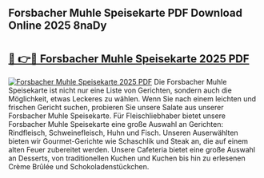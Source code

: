 ## Forsbacher Muhle Speisekarte PDF Download Online 2025 8naDy

# <h2><a href="http://gcd83m.nevu.top/?p=Forsbacher+Muhle+Speisekarte">🔗 👉🔴 Forsbacher Muhle Speisekarte 2025 PDF</a></h2>

[![Forsbacher Muhle Speisekarte 2025 PDF](https://i.imgur.com/dBaPXMq.png)](http://gcd83m.nevu.top/?p=Forsbacher+Muhle+Speisekarte)
Die Forsbacher Muhle Speisekarte ist nicht nur eine Liste von Gerichten, sondern auch die Möglichkeit, etwas Leckeres zu wählen. Wenn Sie nach einem leichten und frischen Gericht suchen, probieren Sie unsere Salate aus unserer Forsbacher Muhle Speisekarte. Für Fleischliebhaber bietet unsere Forsbacher Muhle Speisekarte eine große Auswahl an Gerichten: Rindfleisch, Schweinefleisch, Huhn und Fisch. Unseren Auserwählten bieten wir Gourmet-Gerichte wie Schaschlik und Steak an, die auf einem alten Feuer zubereitet werden. Unsere Cafeteria bietet eine große Auswahl an Desserts, von traditionellen Kuchen und Kuchen bis hin zu erlesenen Crème Brûlée und Schokoladenstückchen.
